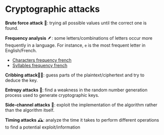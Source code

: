 # Cryptographic attacks

<div class="row row-cols-md-2 mt-3"><div>

**Brute force attack** 🧨: trying all possible values until the correct one is found.

**Frequency analysis** 🪶: some letters/combinations of letters occur more frequently in a language. For instance, `e` is the most frequent letter in English/French.

* [Characters frequency french](https://www.sttmedia.com/characterfrequency-french)
* [Syllables frequency french](https://www.sttmedia.com/syllablefrequency-french)
</div><div>

**Cribbing attack**🧞‍♂️: guess parts of the plaintext/ciphertext and try to deduce the key.

**Entropy attacks** 🦄: find a weakness in the random number generation process used to generate cryptographic keys.

**Side-channel attacks** 🦐: exploit the implementation of the algorithm rather than the algorithm itself.

**Timing attacks** 🕰️: analyze the time it takes to perform different operations to find a potential exploit/information
</div></div>